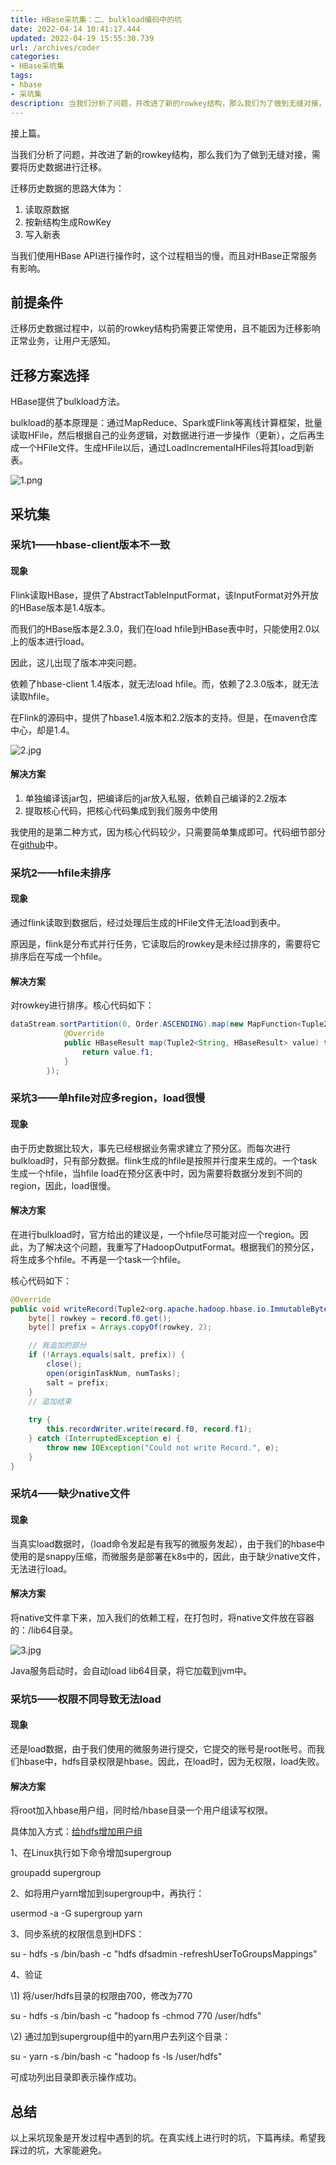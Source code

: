 ```yaml
---
title: HBase采坑集：二、bulkload编码中的坑
date: 2022-04-14 10:41:17.444
updated: 2022-04-19 15:55:30.739
url: /archives/coder
categories: 
- HBase采坑集
tags: 
- hbase
- 采坑集
description: 当我们分析了问题，并改进了新的rowkey结构，那么我们为了做到无缝对接，需要将历史数据进行迁移。迁移历史数据的思路大体为：1. 读取原数据 2. 按新结构生成RowKey 3. 写入新表
---
```


接上篇。

<!--more-->

当我们分析了问题，并改进了新的rowkey结构，那么我们为了做到无缝对接，需要将历史数据进行迁移。

迁移历史数据的思路大体为：

1. 读取原数据
2. 按新结构生成RowKey
3. 写入新表

当我们使用HBase API进行操作时，这个过程相当的慢，而且对HBase正常服务有影响。



## 前提条件

迁移历史数据过程中，以前的rowkey结构扔需要正常使用，且不能因为迁移影响正常业务，让用户无感知。



## 迁移方案选择

HBase提供了bulkload方法。

bulkload的基本原理是：通过MapReduce、Spark或Flink等离线计算框架，批量读取HFile，然后根据自己的业务逻辑，对数据进行进一步操作（更新），之后再生成一个HFile文件。生成HFile以后，通过LoadIncrementalHFiles将其load到新表。

![1.png](../images/1-b7ae521d598e4e91a5e3e42b22c3c922.png)



## 采坑集

### 采坑1——hbase-client版本不一致

#### 现象

Flink读取HBase，提供了AbstractTableInputFormat，该InputFormat对外开放的HBase版本是1.4版本。

而我们的HBase版本是2.3.0，我们在load hfile到HBase表中时，只能使用2.0以上的版本进行load。

因此，这儿出现了版本冲突问题。

依赖了hbase-client 1.4版本，就无法load hfile。而，依赖了2.3.0版本，就无法读取hfile。



在Flink的源码中，提供了hbase1.4版本和2.2版本的支持。但是，在maven仓库中心，却是1.4。

![2.jpg](../images/2-9b41b25d7d9748fe91f18bcdf308800e.jpg)

#### 解决方案

1. 单独编译该jar包，把编译后的jar放入私服，依赖自己编译的2.2版本
2. 提取核心代码，把核心代码集成到我们服务中使用

我使用的是第二种方式，因为核心代码较少，只需要简单集成即可。代码细节部分在[github](https://github.com/xlblog/hbase-bulkload-service)中。



### 采坑2——hfile未排序

#### 现象

通过flink读取到数据后，经过处理后生成的HFile文件无法load到表中。

原因是，flink是分布式并行任务，它读取后的rowkey是未经过排序的，需要将它排序后在写成一个hfile。

#### 解决方案

对rowkey进行排序。核心代码如下：

```java
dataStream.sortPartition(0, Order.ASCENDING).map(new MapFunction<Tuple2<String, HBaseResult>, HBaseResult>() {
            @Override
            public HBaseResult map(Tuple2<String, HBaseResult> value) throws Exception {
                return value.f1;
            }
        });
```



### 采坑3——单hfile对应多region，load很慢

#### 现象

由于历史数据比较大，事先已经根据业务需求建立了预分区。而每次进行bulkload时，只有部分数据。flink生成的hfile是按照并行度来生成的。一个task生成一个hfile，当hfile load在预分区表中时，因为需要将数据分发到不同的region，因此，load很慢。

#### 解决方案

在进行bulkload时，官方给出的建议是，一个hfile尽可能对应一个region。因此，为了解决这个问题，我重写了HadoopOutputFormat。根据我们的预分区，将生成多个hfile。不再是一个task一个hfile。

核心代码如下：

```java
@Override
public void writeRecord(Tuple2<org.apache.hadoop.hbase.io.ImmutableBytesWritable, org.apache.hadoop.hbase.Cell> record) throws IOException {
    byte[] rowkey = record.f0.get();
    byte[] prefix = Arrays.copyOf(rowkey, 2);

    // 我追加的部分
    if (!Arrays.equals(salt, prefix)) {
        close();
        open(originTaskNum, numTasks);
        salt = prefix;
    }
	// 追加结束
    
    try {
        this.recordWriter.write(record.f0, record.f1);
    } catch (InterruptedException e) {
        throw new IOException("Could not write Record.", e);
    }
}
```



### 采坑4——缺少native文件

#### 现象

当真实load数据时，（load命令发起是有我写的微服务发起），由于我们的hbase中使用的是snappy压缩，而微服务是部署在k8s中的，因此，由于缺少native文件，无法进行load。

#### 解决方案

将native文件拿下来，加入我们的依赖工程，在打包时，将native文件放在容器的：/lib64目录。

![3.jpg](../images/3-2f96ae7e92ee411cbd1b860d0d96071b.jpg)

Java服务启动时，会自动load lib64目录，将它加载到jvm中。



### 采坑5——权限不同导致无法load

#### 现象

还是load数据，由于我们使用的微服务进行提交，它提交的账号是root账号。而我们hbase中，hdfs目录权限是hbase。因此，在load时，因为无权限，load失败。

#### 解决方案

将root加入hbase用户组，同时给/hbase目录一个用户组读写权限。

具体加入方式：[给hdfs增加用户组](https://www.codercto.com/a/23848.html)



1、在Linux执行如下命令增加supergroup

groupadd supergroup

2、如将用户yarn增加到supergroup中，再执行：

usermod -a -G supergroup yarn

3、同步系统的权限信息到HDFS：

su - hdfs -s /bin/bash -c "hdfs dfsadmin -refreshUserToGroupsMappings"

4、验证

\1) 将/user/hdfs目录的权限由700，修改为770

su - hdfs -s /bin/bash -c "hadoop fs -chmod 770 /user/hdfs"

\2) 通过加到supergroup组中的yarn用户去列这个目录：

su - yarn -s /bin/bash -c "hadoop fs -ls /user/hdfs"

可成功列出目录即表示操作成功。



## 总结

以上采坑现象是开发过程中遇到的坑。在真实线上进行时的坑，下篇再续。希望我踩过的坑，大家能避免。